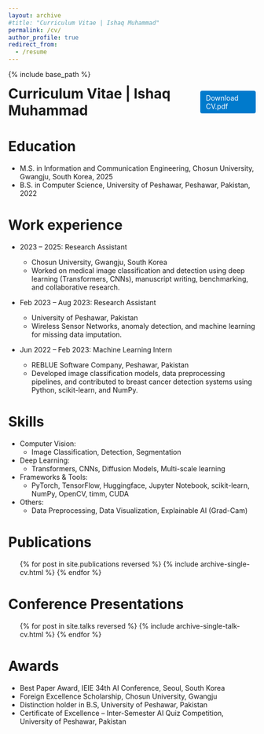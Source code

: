 ```yaml
---
layout: archive
#title: "Curriculum Vitae | Ishaq Muhammad"
permalink: /cv/
author_profile: true
redirect_from:
  - /resume
---
```


{% include base_path %}

<div style="display: flex; justify-content: space-between; align-items: center; margin-bottom: 1em;">
  <h1 style="margin: 0;">Curriculum Vitae | Ishaq Muhammad</h1>
  <a href="{{ '/files/Ishaq_M_CV.pdf' | relative_url }}" download
     style="text-decoration: none; padding: 0.4em 0.8em; background-color: #007acc; color: white; border-radius: 4px;">
    Download CV.pdf
  </a>
</div>

Education
======
* M.S. in Information and Communication Engineering, Chosun University, Gwangju, South Korea, 2025  
* B.S. in Computer Science, University of Peshawar, Peshawar, Pakistan, 2022

Work experience
======
* 2023 – 2025: Research Assistant  
  * Chosun University, Gwangju, South Korea  
  * Worked on medical image classification and detection using deep learning (Transformers, CNNs), manuscript writing, benchmarking, and collaborative research.

* Feb 2023 – Aug 2023: Research Assistant  
  * University of Peshawar, Pakistan  
  * Wireless Sensor Networks, anomaly detection, and machine learning for missing data imputation.

* Jun 2022 – Feb 2023: Machine Learning Intern  
  * REBLUE Software Company, Peshawar, Pakistan  
  * Developed image classification models, data preprocessing pipelines, and contributed to breast cancer detection systems using Python, scikit-learn, and NumPy.

Skills
======
* Computer Vision:
  * Image Classification, Detection, Segmentation
* Deep Learning:
  * Transformers, CNNs, Diffusion Models, Multi-scale learning
* Frameworks & Tools:
  * PyTorch, TensorFlow, Huggingface, Jupyter Notebook, scikit-learn, NumPy, OpenCV, timm, CUDA
* Others:
  * Data Preprocessing, Data Visualization, Explainable AI (Grad-Cam)

Publications
======
<ul>{% for post in site.publications reversed %}
  {% include archive-single-cv.html %}
{% endfor %}</ul>

Conference Presentations
======
<ul>{% for post in site.talks reversed %}
  {% include archive-single-talk-cv.html %}
{% endfor %}</ul>

Awards
======
* Best Paper Award, IEIE 34th AI Conference, Seoul, South Korea
* Foreign Excellence Scholarship, Chosun University, Gwangju
* Distinction holder in B.S, University of Peshawar, Pakistan
* Certificate of Excellence – Inter-Semester AI Quiz Competition, University of Peshawar, Pakistan
